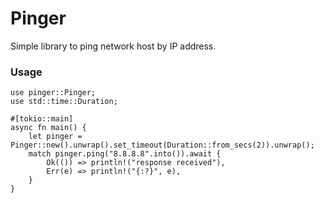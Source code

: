 # Pinger
Simple library to ping network host by IP address.
### Usage
```
use pinger::Pinger;
use std::time::Duration;

#[tokio::main]
async fn main() {
    let pinger = Pinger::new().unwrap().set_timeout(Duration::from_secs(2)).unwrap();
    match pinger.ping("8.8.8.8".into()).await {
        Ok(()) => println!("response received"),
        Err(e) => println!("{:?}", e),
    }
}

```

